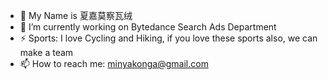- 🤔 My Name is 夏嘉莫察瓦绒
- 🔭 I’m currently working on Bytedance Search Ads Department
- ⚡ Sports: I love Cycling and Hiking, if you love these sports also, we can make a team
- 📫 How to reach me: minyakonga@gmail.com

<!--
**csrgxtu/csrgxtu** is a ✨ _special_ ✨ repository because its `README.md` (this file) appears on your GitHub profile.

Here are some ideas to get you started:

- 🔭 I’m currently working on ...
- 🌱 I’m currently learning ...
- 👯 I’m looking to collaborate on ...
- 🤔 I’m looking for help with ...
- 💬 Ask me about ...
- 📫 How to reach me: ...
- 😄 Pronouns: ...
- ⚡ Fun fact: ...
-->

